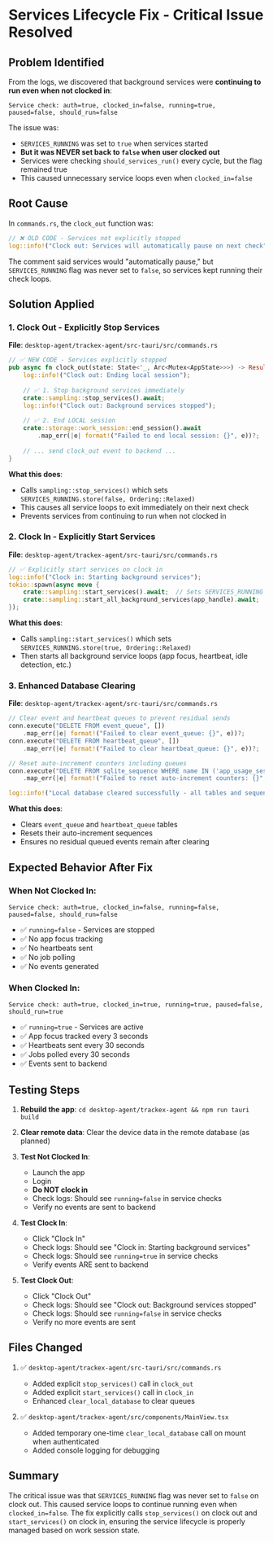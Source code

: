 # Services Lifecycle Fix - Critical Issue Resolved

## Problem Identified

From the logs, we discovered that background services were **continuing to run even when not clocked in**:

```
Service check: auth=true, clocked_in=false, running=true, paused=false, should_run=false
```

The issue was:
- `SERVICES_RUNNING` was set to `true` when services started
- **But it was NEVER set back to `false` when user clocked out**
- Services were checking `should_services_run()` every cycle, but the flag remained true
- This caused unnecessary service loops even when `clocked_in=false`

## Root Cause

In `commands.rs`, the `clock_out` function was:
```rust
// ❌ OLD CODE - Services not explicitly stopped
log::info!("Clock out: Services will automatically pause on next check");
```

The comment said services would "automatically pause," but `SERVICES_RUNNING` flag was never set to `false`, so services kept running their check loops.

## Solution Applied

### 1. Clock Out - Explicitly Stop Services

**File**: `desktop-agent/trackex-agent/src-tauri/src/commands.rs`

```rust
// ✅ NEW CODE - Services explicitly stopped
pub async fn clock_out(state: State<'_, Arc<Mutex<AppState>>>) -> Result<(), String> {
    log::info!("Clock out: Ending local session");
    
    // ✅ 1. Stop background services immediately
    crate::sampling::stop_services().await;
    log::info!("Clock out: Background services stopped");
    
    // ✅ 2. End LOCAL session
    crate::storage::work_session::end_session().await
        .map_err(|e| format!("Failed to end local session: {}", e))?;
    
    // ... send clock_out event to backend ...
}
```

**What this does**:
- Calls `sampling::stop_services()` which sets `SERVICES_RUNNING.store(false, Ordering::Relaxed)`
- This causes all service loops to exit immediately on their next check
- Prevents services from continuing to run when not clocked in

### 2. Clock In - Explicitly Start Services

**File**: `desktop-agent/trackex-agent/src-tauri/src/commands.rs`

```rust
// ✅ Explicitly start services on clock in
log::info!("Clock in: Starting background services");
tokio::spawn(async move {
    crate::sampling::start_services().await;  // Sets SERVICES_RUNNING = true
    crate::sampling::start_all_background_services(app_handle).await;
});
```

**What this does**:
- Calls `sampling::start_services()` which sets `SERVICES_RUNNING.store(true, Ordering::Relaxed)`
- Then starts all background service loops (app focus, heartbeat, idle detection, etc.)

### 3. Enhanced Database Clearing

**File**: `desktop-agent/trackex-agent/src-tauri/src/commands.rs`

```rust
// Clear event and heartbeat queues to prevent residual sends
conn.execute("DELETE FROM event_queue", [])
    .map_err(|e| format!("Failed to clear event_queue: {}", e))?;
conn.execute("DELETE FROM heartbeat_queue", [])
    .map_err(|e| format!("Failed to clear heartbeat_queue: {}", e))?;

// Reset auto-increment counters including queues
conn.execute("DELETE FROM sqlite_sequence WHERE name IN ('app_usage_sessions', 'work_sessions', 'offline_queue', 'event_queue', 'heartbeat_queue')", [])
    .map_err(|e| format!("Failed to reset auto-increment counters: {}", e))?;

log::info!("Local database cleared successfully - all tables and sequences reset");
```

**What this does**:
- Clears `event_queue` and `heartbeat_queue` tables
- Resets their auto-increment sequences
- Ensures no residual queued events remain after clearing

## Expected Behavior After Fix

### When Not Clocked In:
```
Service check: auth=true, clocked_in=false, running=false, paused=false, should_run=false
```
- ✅ `running=false` - Services are stopped
- ✅ No app focus tracking
- ✅ No heartbeats sent
- ✅ No job polling
- ✅ No events generated

### When Clocked In:
```
Service check: auth=true, clocked_in=true, running=true, paused=false, should_run=true
```
- ✅ `running=true` - Services are active
- ✅ App focus tracked every 3 seconds
- ✅ Heartbeats sent every 30 seconds
- ✅ Jobs polled every 30 seconds
- ✅ Events sent to backend

## Testing Steps

1. **Rebuild the app**: `cd desktop-agent/trackex-agent && npm run tauri build`

2. **Clear remote data**: Clear the device data in the remote database (as planned)

3. **Test Not Clocked In**:
   - Launch the app
   - Login
   - **Do NOT clock in**
   - Check logs: Should see `running=false` in service checks
   - Verify no events are sent to backend

4. **Test Clock In**:
   - Click "Clock In"
   - Check logs: Should see "Clock in: Starting background services"
   - Check logs: Should see `running=true` in service checks
   - Verify events ARE sent to backend

5. **Test Clock Out**:
   - Click "Clock Out"
   - Check logs: Should see "Clock out: Background services stopped"
   - Check logs: Should see `running=false` in service checks
   - Verify no more events are sent

## Files Changed

1. ✅ `desktop-agent/trackex-agent/src-tauri/src/commands.rs`
   - Added explicit `stop_services()` call in `clock_out`
   - Added explicit `start_services()` call in `clock_in`
   - Enhanced `clear_local_database` to clear queues

2. ✅ `desktop-agent/trackex-agent/src/components/MainView.tsx`
   - Added temporary one-time `clear_local_database` call on mount when authenticated
   - Added console logging for debugging

## Summary

The critical issue was that `SERVICES_RUNNING` flag was never set to `false` on clock out. This caused service loops to continue running even when `clocked_in=false`. The fix explicitly calls `stop_services()` on clock out and `start_services()` on clock in, ensuring the service lifecycle is properly managed based on work session state.



